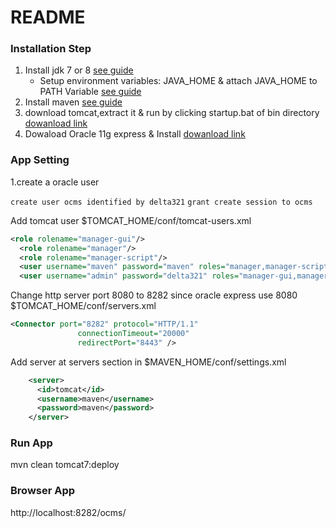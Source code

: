 # README #



### Installation Step ###
1. Install jdk 7 or 8 [see guide](https://java.com/en/download/help/windows_manual_download.xml)
	* Setup environment variables:
	 JAVA_HOME & attach JAVA_HOME to PATH Variable [see guide](http://www.javatpoint.com/how-to-set-path-in-java)
2. Install maven [see guide](http://www.mkyong.com/maven/how-to-install-maven-in-windows/)
3. download tomcat,extract it & run by clicking startup.bat of bin directory 
[dowanload link](https://tomcat.apache.org/download-80.cgi)
2. Dowaload Oracle 11g express & Install [dowanload link](http://www.oracle.com/technetwork/database/database-technologies/express-edition/downloads/index.html)

### App Setting ###
1.create a oracle user

`create user ocms identified by delta321`
`grant create session to ocms`

Add tomcat user $TOMCAT_HOME/conf/tomcat-users.xml
```xml
<role rolename="manager-gui"/>
  <role rolename="manager"/>
  <role rolename="manager-script"/>
  <user username="maven" password="maven" roles="manager,manager-script"/> 
  <user username="admin" password="delta321" roles="manager-gui,manager,manager-script"/>
```
Change http server port 8080 to 8282 since oracle express use 8080 $TOMCAT_HOME/conf/servers.xml
```xml
<Connector port="8282" protocol="HTTP/1.1"
               connectionTimeout="20000"
               redirectPort="8443" />
```

Add server at servers section in $MAVEN_HOME/conf/settings.xml
```xml
 	<server>
      <id>tomcat</id>
      <username>maven</username>
      <password>maven</password>
    </server>
``` 
### Run App ###
mvn clean tomcat7:deploy
### Browser App ###
http://localhost:8282/ocms/